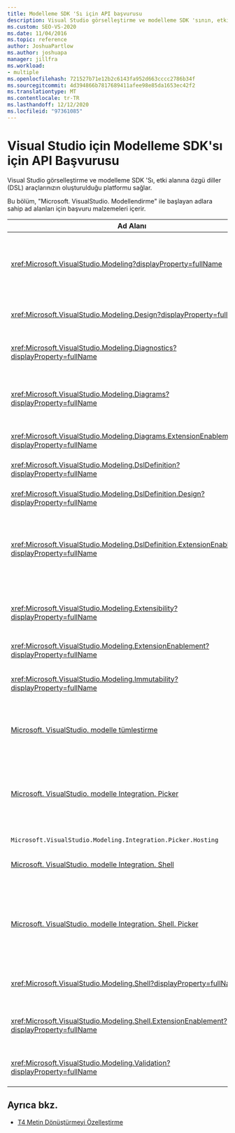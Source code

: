 ```yaml
---
title: Modelleme SDK 'Sı için API başvurusu
description: Visual Studio görselleştirme ve modelleme SDK 'sının, etki alanına özgü dillerinizin (DSLs) araçlarınızın oluşturulduğu platformu nasıl sağladığını öğrenin.
ms.custom: SEO-VS-2020
ms.date: 11/04/2016
ms.topic: reference
author: JoshuaPartlow
ms.author: joshuapa
manager: jillfra
ms.workload:
- multiple
ms.openlocfilehash: 721527b71e12b2c6143fa952d663cccc2786b34f
ms.sourcegitcommit: 4d394866b7817689411afee98e85da1653ec42f2
ms.translationtype: MT
ms.contentlocale: tr-TR
ms.lasthandoff: 12/12/2020
ms.locfileid: "97361085"
---
```

# <a name="api-reference-for-modeling-sdk-for-visual-studio"></a>Visual Studio için Modelleme SDK'sı için API Başvurusu

Visual Studio görselleştirme ve modelleme SDK 'Sı, etki alanına özgü diller (DSL) araçlarınızın oluşturulduğu platformu sağlar.

Bu bölüm, "Microsoft. VisualStudio. Modellendirme" ile başlayan adlara sahip ad alanları için başvuru malzemeleri içerir.

|Ad Alanı|İçerik|
|-|-|
|<xref:Microsoft.VisualStudio.Modeling?displayProperty=fullName>|Bir DSL içinde tanımladığınız tüm etki alanı sınıflarının temel sınıfı olan ModelElement gibi sınıflar.|
|<xref:Microsoft.VisualStudio.Modeling.Design?displayProperty=fullName>|DSL tanımının bir kısmını oluşturan sınıflar.|
|<xref:Microsoft.VisualStudio.Modeling.Diagnostics?displayProperty=fullName>|Model deposu Görüntüleyicisi ve performans ölçümü araçları.|
|<xref:Microsoft.VisualStudio.Modeling.Diagrams?displayProperty=fullName>|Bir DSL içinde tanımladığınız tüm şekillerin temel sınıfı olan ShapeElement gibi sınıflar.|
|<xref:Microsoft.VisualStudio.Modeling.Diagrams.ExtensionEnablement?displayProperty=fullName>|Hareket ve seçim yöntemleri.|
|<xref:Microsoft.VisualStudio.Modeling.DslDefinition?displayProperty=fullName>|DSL tanımı tasarımcısının API 'SI.|
|<xref:Microsoft.VisualStudio.Modeling.DslDefinition.Design?displayProperty=fullName>|DSL tanımı tasarımcısının iç sınıfları.|
|<xref:Microsoft.VisualStudio.Modeling.DslDefinition.ExtensionEnablement?displayProperty=fullName>|DSL tasarımcısını komutlar, hareketler ve doğrulamayla genişletmenize imkan tanıyan öznitelikler.|
|<xref:Microsoft.VisualStudio.Modeling.Extensibility?displayProperty=fullName>|DSL genişletilebilirliği uygulayan ModelElement için uzantı yöntemleri.|
|<xref:Microsoft.VisualStudio.Modeling.ExtensionEnablement?displayProperty=fullName>|Genişletilebilirlik öznitelikleri|
|<xref:Microsoft.VisualStudio.Modeling.Immutability?displayProperty=fullName>|Bir modelin parçalarını salt okunurdur yapmanızı sağlar.|
|[Microsoft. VisualStudio. modelle tümleştirme](/previous-versions/ee904412(v=vs.140))|Farklı modelleri tümleştirmenize yardımcı olan ModelBus API 'SI.|
|[Microsoft. VisualStudio. modelle Integration. Picker](/previous-versions/ee904394(v=vs.140))|Kullanıcıların ModelBus başvuruları oluşturmak için modeller ve öğelere gezinmelerini sağlayan iletişim kutusu.|
|`Microsoft.VisualStudio.Modeling.Integration.Picker.Hosting`|Seçici hizmeti.|
|[Microsoft. VisualStudio. modelle Integration. Shell](/previous-versions/ee869435(v=vs.140))|Visual Studio için ModelBus bağdaştırıcı çerçevesi.|
|[Microsoft. VisualStudio. modelle Integration. Shell. Picker](/previous-versions/ee886769(v=vs.140))|Kullanıcıların ModelBus başvuruları oluşturmak için modeller ve öğelere gezinmelerini sağlayan Seçici iletişim kutusu.|
|<xref:Microsoft.VisualStudio.Modeling.Shell?displayProperty=fullName>|DSLs ve Visual Studio arasındaki arabirim.|
|<xref:Microsoft.VisualStudio.Modeling.Shell.ExtensionEnablement?displayProperty=fullName>|Kısayol (bağlam) menü komutları tanımlamanızı sağlar.|
|<xref:Microsoft.VisualStudio.Modeling.Validation?displayProperty=fullName>|Doğrulama kısıtlamalarını tanımlamanızı sağlar.|

## <a name="see-also"></a>Ayrıca bkz.

- [T4 Metin Dönüştürmeyi Özelleştirme](../modeling/customizing-t4-text-transformation.md)
